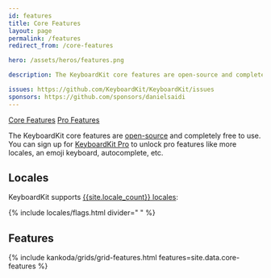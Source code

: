 ```yaml
---
id: features
title: Core Features
layout: page
permalink: /features
redirect_from: /core-features

hero: /assets/heros/features.png

description: The KeyboardKit core features are open-source and completely free to use.

issues: https://github.com/KeyboardKit/KeyboardKit/issues
sponsors: https://github.com/sponsors/danielsaidi
---
```


<div class="hero-button-container">
    <span class="group">
        <a href="/open-source" class="active">Core Features</a>
        <a href="/pro">Pro Features</a>
    </span>
</div>

The KeyboardKit core features are [open-source](/open-source) and completely free to use. You can sign up for [KeyboardKit Pro](/pro) to unlock pro features like more locales, an emoji keyboard, autocomplete, etc.


## Locales

KeyboardKit supports [{{site.locale_count}} locales](/locales):

{% include locales/flags.html divider=" " %}


## Features

{% include kankoda/grids/grid-features.html features=site.data.core-features %}